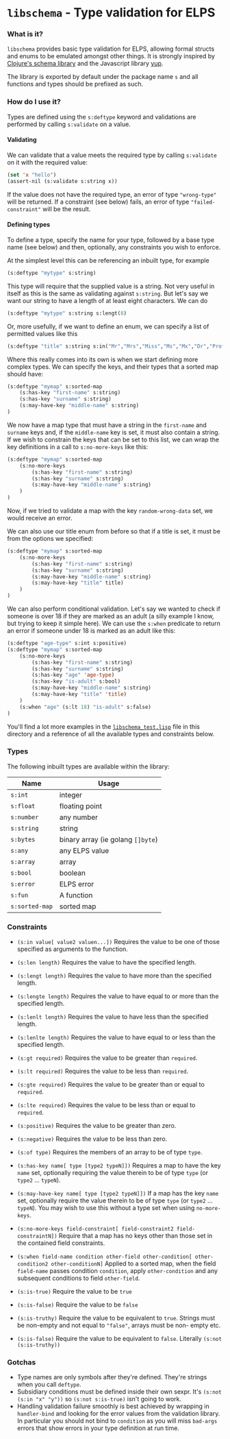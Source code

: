 # `libschema` - Type validation for ELPS

### What is it?
`libschema` provides basic type validation for ELPS, allowing formal structs and enums to be emulated
amongst other things. It is strongly inspired by [Clojure's schema library](https://github.com/plumatic/schema) 
and the Javascript library [yup](https://github.com/jquense/yup).

The library is exported by default under the package name `s` and all functions and types should be prefixed as such.

### How do I use it?

Types are defined using the `s:deftype` keyword and validations are performed by calling `s:validate` on a value.

#### Validating

We can validate that a value meets the required type by calling `s:validate` on it with the required value:
```lisp
(set 'x "hello")
(assert-nil (s:validate s:string x))
```

If the value does not have the required type, an error of type `"wrong-type"` will be returned. If a constraint (see below)
fails, an error of type `"failed-constraint"` will be the result.

#### Defining types

To define a type, specify the name for your type, followed by a base type name (see below) and then, optionally, any
constraints you wish to enforce.

At the simplest level this can be referencing an inbuilt type, for example

```lisp
(s:deftype "mytype" s:string)
```

This type will require that the supplied value is a string. Not very useful in itself as this is the same as validating against 
`s:string`. But let's say we want our string to have a length of at least eight characters. We can do
```lisp
(s:deftype "mytype" s:string s:lengt(8)
```
Or, more usefully, if we want to define an enum, we can specify a list of permitted values like this
```lisp
(s:deftype "title" s:string s:in("Mr","Mrs","Miss","Ms","Mx","Dr","Prof"))
```

Where this really comes into its own is when we start defining more complex types. We can specify the keys, and their 
types that a sorted map should have:
```lisp
(s:deftype "mymap" s:sorted-map 
    (s:has-key "first-name" s:string) 
    (s:has-key "surname" s:string) 
    (s:may-have-key "middle-name" s:string)
)
```
We now have a map type that must have a string in the `first-name` and `surname` keys and, if the `middle-name` key is
set, it must also contain a string. If we wish to constrain the keys that can be set to this list, we can wrap the key 
definitions in a call to `s:no-more-keys` like this:
```lisp
(s:deftype "mymap" s:sorted-map 
    (s:no-more-keys 
        (s:has-key "first-name" s:string) 
        (s:has-key "surname" s:string) 
        (s:may-have-key "middle-name" s:string)
    )
)
```
Now, if we tried to validate a map with the key `random-wrong-data` set, we would receive an error.

We can also use our title enum from before so that if a title is set, it must be from the options we specified:
```lisp
(s:deftype "mymap" s:sorted-map 
    (s:no-more-keys 
        (s:has-key "first-name" s:string) 
        (s:has-key "surname" s:string) 
        (s:may-have-key "middle-name" s:string)
        (s:may-have-key "title" title)
    )
)
```

We can also perform conditional validation. Let's say we wanted to check if someone is over 18 if they are marked as an
adult (a silly example I know, but trying to keep it simple here). We can use the `s:when` predicate to return an error 
if someone under 18 is marked as an adult like this:
```lisp
(s:deftype "age-type" s:int s:positive)
(s:deftype "mymap" s:sorted-map 
    (s:no-more-keys 
        (s:has-key "first-name" s:string) 
        (s:has-key "surname" s:string)
        (s:has-key "age" 'age-type)
        (s:has-key "is-adult" s:bool) 
        (s:may-have-key "middle-name" s:string)
        (s:may-have-key "title" 'title)
    )
    (s:when "age" (s:lt 18) "is-adult" s:false)
)
```
You'll find a lot more examples in the [`libschema_test.lisp`](./libschema_test.lisp) file in this directory and a reference of all the available 
types and constraints below.

### Types
The following inbuilt types are available within the library:

|Name|Usage|
|---|---|
|`s:int`|integer|
|`s:float`|floating point|
|`s:number`|any number|
|`s:string`|string|
|`s:bytes`|binary array (ie golang `[]byte`)|
|`s:any`|any ELPS value|
|`s:array`|array|
|`s:bool`|boolean|
|`s:error`|ELPS error|
|`s:fun`|A function|
|`s:sorted-map`|sorted map|

### Constraints

* `(s:in value[ value2 valuen...])` 
Requires the value to be one of those specified as arguments to the function.


* `(s:len length)` 
  Requires the value to have the specified length.
  

* `(s:lengt length)`
  Requires the value to have more than the specified length.


* `(s:lengte length)`
  Requires the value to have equal to or more than the specified length.


* `(s:lenlt length)`
  Requires the value to have less than the specified length.


* `(s:lenlte length)`
  Requires the value to have equal to or less than the specified length.
  

* `(s:gt required)`
  Requires the value to be greater than `required`.


* `(s:lt required)`
  Requires the value to be less than `required`.


* `(s:gte required)`
  Requires the value to be greater than or equal to `required`.


* `(s:lte required)`
  Requires the value to be less than or equal to `required`.
  

* `(s:positive)`
  Requires the value to be greater than zero.
  

* `(s:negative)`
  Requires the value to be less than zero.
  

* `(s:of type)`
  Requires the members of an array to be of type `type`.
  

* `(s:has-key name[ type [type2 typeN]])`
  Requires a map to have the key `name` set, optionally requiring the value therein to be of type `type` (or `type2` ... `typeN`).
  

* `(s:may-have-key name[ type [type2 typeN]])`
  If a map has the key `name` set, optionally require the value therein to be of type `type` (or `type2` ... `typeN`). 
  You may wish to use this without a type set when using `no-more-keys`.
  

* `(s:no-more-keys field-constraint[ field-constraint2 field-constraintN])`
  Require that a map has no keys other than those set in the contained field constraints.
  

* `(s:when field-name condition other-field other-condition[ other-condition2 other-conditionN]`
  Applied to a sorted map, when the field `field-name` passes condition `condition`, apply `other-condition` and any 
  subsequent conditions to field `other-field`.
  

* `(s:is-true)`
  Require the value to be `true`


* `(s:is-false)`
  Require the value to be `false`


* `(s:is-truthy)`
  Require the value to be equivalent to `true`. Strings must be non-empty and not equal to `"false"`, arrays must be non-
  empty etc.


* `(s:is-false)`
  Require the value to be equivalent to `false`. Literally `(s:not (s:is-truthy))`
  
### Gotchas

* Type names are only symbols after they're defined. They're strings when you call `deftype`.
* Subsidiary conditions must be defined inside their own sexpr. It's `(s:not (s:in "x" "y"))` so `(s:not s:is-true)`
  isn't going to work.
* Handling validation failure smoothly is best achieved by wrapping in `handler-bind` and looking for the error values
  from the validation library. In particular you should not bind to `condition` as you will miss `bad-args` errors that 
  show errors in your type definition at run time.



